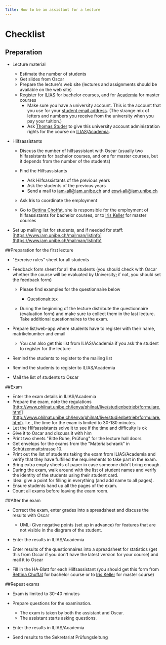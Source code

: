 ```yaml
---
Title: How to be an assistant for a lecture
---
```


# Checklist

## Preparation

-  Lecture material
	-  Estimate the number of students
	-  Get slides from Oscar
	-  Prepare the lecture's web site (lectures and assignments should be available on the web site)
	-  Register for [ILIAS](https://ilias.unibe.ch/login.php?target=&soap_pw=&ext_uid=&cookies=nocookies&client_id=ilias3_unibe&lang=de) for bachelor courses, and for [Academia](https://www-academia.unine.ch/imoniteur_pbol/gestac.htm) for master courses
		-  Make sure you have a university account. This is the account that you use for your [student email address](http://www.mail.unibe.ch/). (The strange mix of letters and numbers you receive from the university when you pay your tuition.) 
		-  Ask [Thomas Studer](http://www.iam.unibe.ch/~tstuder/) to give this university account administration rights for the course on [ILIAS](https://ilias.unibe.ch/login.php?target=&soap_pw=&ext_uid=&cookies=nocookies&client_id=ilias3_unibe&lang=de)/[Academia](https://www-academia.unine.ch/imoniteur_pbol/gestac.htm).


-  Hilfsassistants
	-  Discuss the number of hilfsassistant with Oscar (usually two hilfassistants for bachelor courses, and one for master courses, but it depends from the number of the students)
	-  Find the Hilfsassistants
		-  Ask Hilfsassistants of the previous years
		-  Ask the students of the previous years
		-  Send a mail to [iam-all@iam.unibe.ch](iam-all@iam.unibe.ch) and [exwi-all@iam.unibe.ch](exwi-all@iam.unibe.ch)

	-  Ask Iris to coordinate the employment
	-  Go to [Bettina Choffat](http://www.iam.unibe.ch/til/staff/choffat), she is responsible for the employment of hilfsassistants for bachelor courses, or to [Iris Keller](http://scg.unibe.ch/staff/iriskeller) for master courses

-  Set up mailing list for students, and if needed for staff: [https://www.iam.unibe.ch/mailman/listinfo](https://www.iam.unibe.ch/mailman/listinfo)

##Preparation for the first lecture

-  "Exercise rules" sheet for all students
-  Feedback form sheet for all the students (you should check with Oscar whether the course will be evaluated by University; if not, you should set the feedback form)
	-  Please find examples for the questionnaire below
		- [Questionair.tex](%assets_url%/files/27/i8m34aiexl0tqjq4g7ulhxxs4wdtws/questionair.tex)

	-  During the beginning of the lecture distribute the questionnaire (evaluation form) and make sure to collect them in the last lecture. Take additional questionnaires to the exam.

-  Prepare list/web-app where students have to register with their name, matrikelnumber and email
	-  You can also get this list from ILIAS/Academia if you ask the student to register for the lecture

-  Remind the students to register to the mailing list
-  Remind the students to register to ILIAS/Academia
-  Mail the list of students to Oscar

##Exam

-  Enter the exam details in ILIAS/Academia
-  Prepare the exam, note the regulations [http://www.philnat.unibe.ch/lenya/philnat/live/studienbetrieb/formulare.html](http://www.philnat.unibe.ch/lenya/philnat/live/studienbetrieb/formulare.html). I.e., the time for the exam is limited to 30-180 minutes.
-  Let the Hilfsassistants solve it to see if the time and difficulty is ok
-  Give it to Oscar and discuss it with him
-  Print two sheets "Bitte Ruhe, Prüfung" for the lecture hall doors
-  Get envelops for the exams from the "Materialschrank" in Schützenmattstrasse 10.
-  Print out the list of students taking the exam from ILIAS/Academia and verify that they have fulfilled the requirements to take part in the exam.
-  Bring extra empty sheets of paper in case someone didn't bring enough.
-  During the exam, walk around with the list of student names and verify the identity of the students using their student card.
-  Idea: give a point for filling in everything (and add name to all pages).
-  Ensure students hand up all the pages of the exam.
-  Count all exams before leaving the exam room.

##After the exam

-  Correct the exam, enter grades into a spreadsheet and discuss the results with Oscar 
	-  UML: Give negative points (set up in advance) for features that are not visible in the diagram of the student.

-  Enter the results in ILIAS/Academia
-  Enter results of the questionnaires into a spreadsheet for statistics (get this from Oscar if you don't have the latest version for your course) and mail it to Oscar
-  Fill in the HA-Blatt for each Hilfsassistant (you should get this form from [Bettina Choffat](http://www.iam.unibe.ch/til/staff/choffat) for bachelor course or to [Iris Keller](http://scg.unibe.ch/staff/iriskeller) for master course)

##Repeat exams

-  Exam is limited to 30-40 minutes
-  Prepare questions for the examination.
	-  The exam is taken by both the assistant and Oscar.
	-  The assistant starts asking questions.

-  Enter the results in ILIAS/Academia
-  Send results to the Sekretariat Prüfungsleitung
